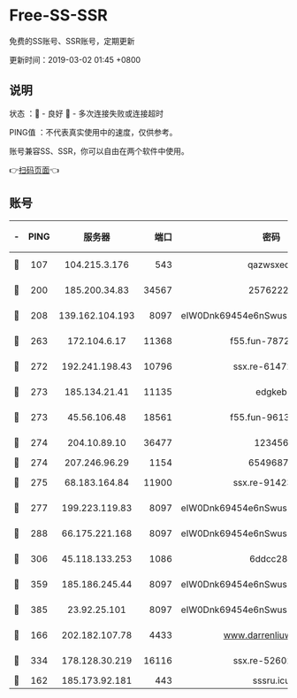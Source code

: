 # Free-SS-SSR

免费的SS账号、SSR账号，定期更新

更新时间：2019-03-02 01:45 +0800

## 说明

状态     ：🙂 - 良好 🙁 - 多次连接失败或连接超时

PING值   ：不代表真实使用中的速度，仅供参考。

账号兼容SS、SSR，你可以自由在两个软件中使用。

👉[扫码页面](https://liesauer.github.io/free-ss-ssr.github.io/)👈

## 账号

|-|PING|服务器|端口|密码|加密方式|区域|
|:----:|:----:|:-----:|-----:|:----:|:----:|:----:|
|🙂|107|104.215.3.176|543|qazwsxedc|aes-256-gcm|JP|
|🙂|200|185.200.34.83|34567|25762225|aes-256-cfb|US|
|🙂|208|139.162.104.193|8097|eIW0Dnk69454e6nSwuspv9DmS201tQ0D|aes-256-cfb|JP|
|🙂|263|172.104.6.17|11368|f55.fun-78724518|aes-256-cfb|US|
|🙂|272|192.241.198.43|10796|ssx.re-61472012|aes-256-cfb|US|
|🙂|273|185.134.21.41|11135|edgkeb|aes-256-cfb|GB|
|🙂|273|45.56.106.48|18561|f55.fun-96139570|aes-256-cfb|US|
|🙂|274|204.10.89.10|36477|123456|aes-256-cfb|US|
|🙂|274|207.246.96.29|1154|65496879|chacha20|US|
|🙂|275|68.183.164.84|11900|ssx.re-91423865|aes-256-cfb|US|
|🙂|277|199.223.119.83|8097|eIW0Dnk69454e6nSwuspv9DmS201tQ0D|aes-256-cfb|US|
|🙂|288|66.175.221.168|8097|eIW0Dnk69454e6nSwuspv9DmS201tQ0D|aes-256-cfb|US|
|🙂|306|45.118.133.253|1086|6ddcc286|aes-256-cfb|SG|
|🙂|359|185.186.245.44|8097|eIW0Dnk69454e6nSwuspv9DmS201tQ0D|aes-256-cfb|NL|
|🙂|385|23.92.25.101|8097|eIW0Dnk69454e6nSwuspv9DmS201tQ0D|aes-256-cfb|US|
|🙂|166|202.182.107.78|4433|www.darrenliuwei.com|aes-256-cfb|JP|
|🙂|334|178.128.30.219|16116|ssx.re-52602728|aes-256-cfb|SG|
|🙁|162|185.173.92.181|443|sssru.icu|rc4-md5|RU|
